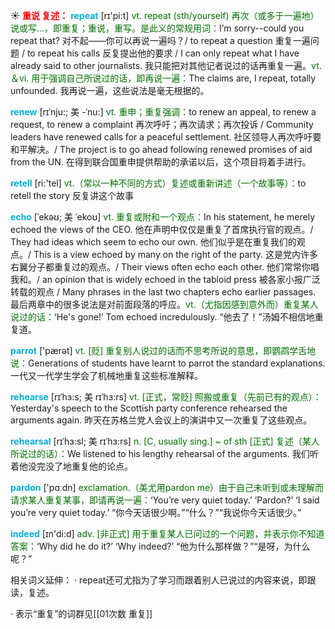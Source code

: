 ☀ <font color="red">**重说 复述：**</font>
<font color="sky blue">**repeat**</font> [rɪ'pi:t] 
<font color="rgb(227, 108, 9)">vt. repeat (sth/yourself) 再次（或多于一遍地）说或写…，即重复；重说，重写。是此义的常规用词：</font>I’m sorry--could you repeat that? 对不起——你可以再说一遍吗？/ to repeat a question 重复一遍问题 / to repeat his calls 反复提出他的要求 / I can only repeat what I have already said to other journalists. 我只能把对其他记者说过的话再重复一遍。<font color="rgb(227, 108, 9)">vt.＆vi. 用于强调自己所说过的话，即再说一遍：</font>The claims are, I repeat, totally unfounded. 我再说一遍，这些说法是毫无根据的。
           
<font color="sky blue">**renew**</font> [rɪˈnju:; 美 -ˈnu:]
<font color="rgb(227, 108, 9)">vt. 重申；重复强调：</font>to renew an appeal, to renew a request, to renew a complaint 再次呼吁；再次请求；再次投诉 / Community leaders have renewed calls for a peaceful settlement. 社区领导人再次呼吁要和平解决。/ The project is to go ahead following renewed promises of aid from the UN. 在得到联合国重申提供帮助的承诺以后，这个项目将着手进行。

<font color="sky blue">**retell**</font> [ri:'tel] 
<font color="rgb(227, 108, 9)">vt.（常以一种不同的方式）复述或重新讲述（一个故事等）：</font>to retell the story 反复讲这个故事
           
<font color="sky blue">**echo**</font> [ˈekəʊ; 美 ˈekoʊ]
<font color="rgb(227, 108, 9)">vt. 重复或附和一个观点：</font>In his statement, he merely echoed the views of the CEO. 他在声明中仅仅是重复了首席执行官的观点。/ They had ideas which seem to echo our own. 他们似乎是在重复我们的观点。/ This is a view echoed by many on the right of the party. 这是党内许多右翼分子都重复过的观点。/ Their views often echo each other. 他们常常你唱我和。/ an opinion that is widely echoed in the tabloid press 被各家小报广泛转载的观点 / Many phrases in the last two chapters echo earlier passages. 最后两章中的很多说法是对前面段落的呼应。<font color="rgb(227, 108, 9)">vt.（尤指因感到意外而）重复某人说过的话：</font>‘He's gone!’ Tom echoed incredulously. “他去了！”汤姆不相信地重复道。

<font color="sky blue">**parrot**</font> ['pærət] 
<font color="rgb(227, 108, 9)">vt. [贬] 重复别人说过的话而不思考所说的意思，即鹦鹉学舌地说：</font>Generations of students have learnt to parrot the standard explanations. 一代又一代学生学会了机械地重复这些标准解释。
                      
<font color="sky blue">**rehearse**</font> [rɪˈhɜ:s; 美 rɪˈhɜ:rs]
<font color="rgb(227, 108, 9)">vt. [正式，常贬] 照搬或重复（先前已有的观点）：</font>Yesterday's speech to the Scottish party conference rehearsed the arguments again. 昨天在苏格兰党人会议上的演讲中又一次重复了这些观点。

<font color="sky blue">**rehearsal**</font> [rɪˈhɜ:sl; 美 rɪˈhɜ:rs]
<font color="rgb(227, 108, 9)">n. [C, usually sing.] ~ of sth [正式] 复述（某人所说过的话）：</font>We listened to his lengthy rehearsal of the arguments. 我们听着他没完没了地重复他的论点。

<font color="sky blue">**pardon**</font> ['pɑːdn] 
<font color="rgb(227, 108, 9)">exclamation.（美尤用pardon me）由于自己未听到或未理解而请求某人重复某事，即请再说一遍：</font>‘You’re very quiet today.’ ‘Pardon?’ ‘I said you’re very quiet today.’ “你今天话很少啊。”“什么？”“我说你今天话很少。”

<font color="sky blue">**indeed**</font> [ɪn'di:d] 
<font color="rgb(227, 108, 9)">adv. [非正式] 用于重复某人已问过的一个问题，并表示你不知道答案：</font>‘Why did he do it?’ ‘Why indeed?’ “他为什么那样做？”“是呀，为什么呢？”

相关词义延伸：
· repeat还可尤指为了学习而跟着别人已说过的内容来说，即跟读，复述。

· 表示“重复”的词群见[[01次数 重复]]
